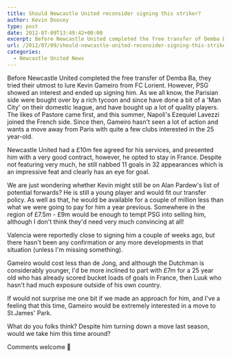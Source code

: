 ```yaml
---
title: Should Newcastle United reconsider signing this striker?
author: Kevin Doocey
type: post
date: 2012-07-09T13:49:42+00:00
excerpt: Before Newcastle United completed the free transfer of Demba Ba, they tried their utmost to lure Kevin Gameiro from FC Lorient. However, PSG showed an interest and ended up..
url: /2012/07/09/should-newcastle-united-reconsider-signing-this-striker/
categories:
  - Newcastle United News
---
```


Before Newcastle United completed the free transfer of Demba Ba, they tried their utmost to lure Kevin Gameiro from FC Lorient. However, PSG showed an interest and ended up signing him. As we all know, the Parisian side were bought over by a rich tycoon and since have done a bit of a 'Man City' on their domestic league, and have bought up a lot of quality players. The likes of Pastore came first, and this summer, Napoli's Ezequiel Lavezzi joined the French side. Since then, Gameiro hasn't seen a lot of action and wants a move away from Paris with quite a few clubs interested in the 25 year-old.

Newcastle United had a £10m fee agreed for his services, and presented him with a very good contract, however, he opted to stay in France. Despite not featuring very much, he still nabbed 11 goals in 32 appearances which is an impressive feat and clearly has an eye for goal.

We are just wondering whether Kevin might still be on Alan Pardew's list of potential forwards? He is still a young player and would fit our transfer policy. As well as that, he would be available for a couple of million less than what we were going to pay for him a year previous. Somewhere in the region of £7.5m - £9m would be enough to tempt PSG into selling him, although I don't think they'd need very much convincing at all!

Valencia were reportedly close to signing him a couple of weeks ago, but there hasn't been any confirmation or any more developments in that situation (unless I'm missing something).

Gameiro would cost less than de Jong, and although the Dutchman is considerably younger, I'd be more inclined to part with £7m for a 25 year old who has already scored bucket loads of goals in France, then Luuk who hasn't had much exposure outside of his own country.

If would not surprise me one bit if we made an approach for him, and I've a feeling that this time, Gameiro would be extremely interested in a move to St.James' Park.

What do you folks think? Despite him turning down a move last season, would we take him this time around?

Comments welcome 🙂
